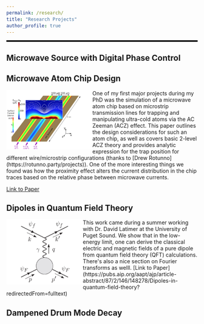 ```yaml
---
permalink: /research/
title: "Research Projects"
author_profile: true
---
```


<hr style="height: 4px; border: none; background-color: black;">

## Microwave Source with Digital Phase Control

## Microwave Atom Chip Design

<img src="/images/microwaveAtomChipDesignPaper.png" align="left" width="45%"/>
One of my first major projects during my PhD was the simulation of a microwave atom chip based on microstrip transmission lines for trapping and manipulating ultra-cold atoms via the AC Zeeman (ACZ) effect. This paper outlines the design considerations for such an atom chip, as well as covers basic 2-level ACZ theory and provides analytic expression for the trap position for different wire/microstrip configurations (thanks to [Drew Rotunno](https://rotunno.party/projects)). One of the more interesting things we found was how the proximity effect alters the current distribution in the chip traces based on the relative phase between microwave currents.

[Link to Paper](https://www.mdpi.com/2218-2004/9/3/54)

## Dipoles in Quantum Field Theory
<img src="/images/dipolesInQFTPaper.png" align="left" width="40%"/>
This work came during a summer working with Dr. David Latimer at the University of Puget Sound. We show that in the low-energy limit, one can derive the classical electric and magnetic fields of a pure dipole from quantum field theory (QFT) calculations. There's also a nice section on Fourier transforms as welll.
[Link to Paper](https://pubs.aip.org/aapt/ajp/article-abstract/87/2/146/148278/Dipoles-in-quantum-field-theory?redirectedFrom=fulltext)



## Dampened Drum Mode Decay
